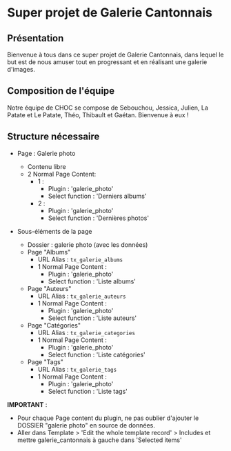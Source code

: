 # Super projet de Galerie Cantonnais

## Présentation

Bienvenue à tous dans ce super projet de Galerie Cantonnais, dans lequel le but est de nous amuser tout en progressant et en réalisant une galerie d'images.

## Composition de l'équipe

Notre équipe de CHOC se compose de Sebouchou, Jessica, Julien, La Patate et Le Patate, Théo, Thibault et Gaétan. Bienvenue à eux !

## Structure nécessaire

- Page : Galerie photo
  - Contenu libre
  - 2 Normal Page Content:
    - 1 :
      - Plugin : 'galerie_photo'
      - Select function : 'Derniers albums'
    - 2 :
      - Plugin : 'galerie_photo'
      - Select function : 'Dernières photos'

- Sous-éléments de la page
  - Dossier : galerie photo (avec les données)
  - Page "Albums"
    - URL Alias : `tx_galerie_albums`
    - 1 Normal Page Content :
      - Plugin : 'galerie_photo'
      - Select function : 'Liste albums'
  - Page "Auteurs"
    - URL Alias : `tx_galerie_auteurs`
    - 1 Normal Page Content :
      - Plugin : 'galerie_photo'
      - Select function : 'Liste auteurs'
  - Page "Catégories"
    - URL Alias : `tx_galerie_categories`
    - 1 Normal Page Content :
      - Plugin : 'galerie_photo'
      - Select function : 'Liste catégories'
  - Page "Tags"
    - URL Alias : `tx_galerie_tags`
    - 1 Normal Page Content :
      - Plugin : 'galerie_photo'
      - Select function : 'Liste tags'

**IMPORTANT** : 
- Pour chaque Page content du plugin, ne pas oublier d'ajouter le DOSSIER "galerie photo" en source de données.
- Aller dans Template > 'Edit the whole template record' > Includes et mettre galerie_cantonnais à gauche dans 'Selected items'

